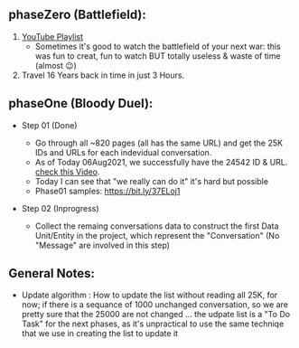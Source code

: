 
## phaseZero (Battlefield):

1. [YouTube Playlist](https://www.youtube.com/playlist?list=PLh3C3gr79VC1UxmXoGtaTyU1iPaw_WJg_)
    * Sometimes it's good to watch the battlefield of your next war: this was fun to creat, fun to watch BUT totally useless & waste of time (almost :wink:)
2. Travel 16 Years back in time in just 3 Hours.


## phaseOne (Bloody Duel):

* Step 01 (Done)
   * Go through all ~820 pages (all has the same URL) and get the 25K IDs and URLs for each indevidual conversation.
   * As of Today 06Aug2021, we successfully have the 24542 ID & URL. [check this Video](https://youtu.be/UJt4tYNybfs).
   * Today I can see that "we really can do it" it's hard but possible
   * Phase01 samples: https://bit.ly/37ELoj1

* Step 02 (Inprogress)
   * Collect the remaing conversations data to construct the first Data Unit/Entity in the project, which represent the "Conversation" (No "Message" are involved in this step)



## General Notes:
* Update algorithm : How to update the list without reading all 25K, for now; if there is a sequance of 1000 unchanged conversation, so we are pretty sure that the 25000 are not changed ... the udpate list is a "To Do Task" for the next phases, as it's unpractical to use the same techniqe that we use in creating the list to update it
      
      
